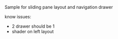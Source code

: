 Sample for sliding pane layout and navigation drawer

know issues:

-  2 drawer should be 1
- shader on left layout
